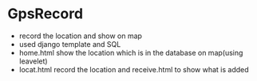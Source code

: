 # GpsRecord
-  record the location and show on map
- used django template and SQL
- home.html show the location which is  in the database on map(using leavelet)
- locat.html record the location and receive.html to show what is added 
 
